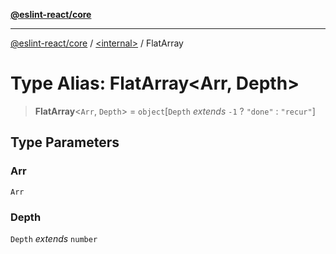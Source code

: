 [**@eslint-react/core**](../../README.md)

***

[@eslint-react/core](../../README.md) / [\<internal\>](../README.md) / FlatArray

# Type Alias: FlatArray\<Arr, Depth\>

> **FlatArray**\<`Arr`, `Depth`\> = `object`\[`Depth` *extends* `-1` ? `"done"` : `"recur"`\]

## Type Parameters

### Arr

`Arr`

### Depth

`Depth` *extends* `number`
